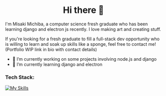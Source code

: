 <h1 align="center"> Hi there 👋 </h1>

I'm Misaki Michiba, a computer science fresh graduate who has been learning django and electron js recently. I love making art and creating stuff.

If you're looking for a fresh graduate to fill a full-stack dev opportunity who is willing to learn and soak up skills like a sponge, feel free to contact me! (Portfolio WIP link in bio with contact details)

- 🔭 I’m currently working on some projects involving node.js and django
- 🌱 I’m currently learning django and electron

<h3 align="left">Tech Stack:</h3>

[![My Skills](https://skillicons.dev/icons?i=js,html,css,py,cs,nodejs,express,php,flutter,dart,figma,git,mongodb,mysql)](https://misakimichiba.github.io/)

<!--
**misakimichiba/misakimichiba** is a ✨ _special_ ✨ repository because its `README.md` (this file) appears on your GitHub profile.

Here are some ideas to get you started:

- 🔭 I’m currently working on ...
- 🌱 I’m currently learning ...
- 👯 I’m looking to collaborate on ...
- 🤔 I’m looking for help with ...
- 💬 Ask me about ...
- 📫 How to reach me: ...
- 😄 Pronouns: ...
- ⚡ Fun fact: ...
-->
